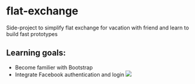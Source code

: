 # flat-exchange
Side-project to simplify flat exchange for vacation with friend and learn to build fast prototypes

## Learning goals:
* Become familier with Bootstrap
* Integrate Facebook authentication and login
![](https://github.com/oksmelnik/evaluation-front)
